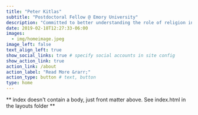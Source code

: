 ```yaml
---
title: "Peter Kitlas"
subtitle: "Postdoctoral Fellow @ Emory University"
description: "Committed to better understanding the role of religion in our modern society through exploring diversity of historical voices, inclusive teaching practices, and communal learning."
date: 2019-02-18T12:27:33-06:00
images:
  - img/homeimage.jpeg
image_left: false
text_align_left: true
show_social_links: true # specify social accounts in site config
show_action_link: true
action_link: /about
action_label: "Read More &rarr;"
action_type: button # text, button
type: home
---
```


** index doesn't contain a body, just front matter above.
See index.html in the layouts folder **
